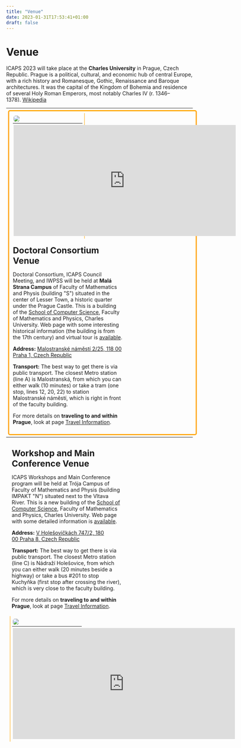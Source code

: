 ```yaml
---
title: "Venue"
date: 2023-01-31T17:53:41+01:00
draft: false
---
```


# Venue

ICAPS 2023 will take place at the **Charles University** in Prague, Czech Republic. Prague is a political, cultural, and economic hub of central Europe, with a rich history and Romanesque, Gothic, Renaissance and Baroque architectures. It was the capital of the Kingdom of Bohemia and residence of several Holy Roman Emperors, most notably Charles IV (r. 1346–1378). [Wikipedia](https://en.wikipedia.org/wiki/Prague)

<hr style="margin-top: 1%; margin-bottom: 1%;" />

<div style="width: 98%; margin-left: 1%; padding: 1%; border: orange solid; border-radius: 5px;">

 <div style="display: inline-block; width: 38%; padding: 1%; vertical-align: middle; border-right: 1px solid orange;">
 
  <div style="padding: 1%; margin-bottom: 1%;"><img style="border-radius: 5px;" src="/img/venue/dc-venue.png" /></div>
  
  <hr style="margin-top: 1%; margin-bottom: 1%;" />
 	
 <div style="padding: 1%; margin-top: 1%; border-radius: 5px;"><iframe src="https://www.google.com/maps/embed?pb=!1m14!1m8!1m3!1d1279.9557393657963!2d14.4028023!3d50.0879442!3m2!1i1024!2i768!4f13.1!3m3!1m2!1s0x470b94e220bd1abf%3A0xdbc36558fd05ccd7!2sUniverzita%20Karlova%2C%20Matematicko-fyzik%C3%A1ln%C3%AD%20fakulta%2C%20Informatick%C3%A1%20sekce!5e0!3m2!1sit!2sit!4v1680163186712!5m2!1sit!2sit" width="600" height="300" style="border:0;" allowfullscreen="" loading="lazy" referrerpolicy="no-referrer-when-downgrade"></iframe></div>
 </div>

 <div style="display: inline-block; width: 60%; padding: 1%; vertical-align: middle;">
   
   <p><span style="font-size: 23px; font-weight: bold;">Doctoral Consortium Venue</span></p> 
   
   <p>Doctoral Consortium, ICAPS Council Meeting, and IWPSS will be held at <strong>Malá Strana Campus</strong> of Faculty of Mathematics and Physis (building "S") situated in the center of Lesser Town, a historic quarter under the Prague Castle. This is a building of the <a href="https://cs.mff.cuni.cz/en/about-school" target="_blank">School of Computer Science</a>, Faculty of Mathematics and Physics, Charles University. Web page with some interesting historical information (the building is from the 17th century) and virtual tour is <a href="https://www.mff.cuni.cz/en/internal-affairs/buildings-and-campuses/mala-strana" target="_blank">available</a>.</p>

 <p><strong>Address:</strong> <a href="https://www.google.com/maps/place/Univerzita+Karlova,+Matematicko-fyzik%C3%A1ln%C3%AD+fakulta,+Informatick%C3%A1+sekce/@50.0879442,14.4028023,18.27z/data=!4m6!3m5!1s0x470b94e220bd1abf:0xdbc36558fd05ccd7!8m2!3d50.088344!4d14.403655!16s%2Fg%2F1hm2nk48r" target="_blank">Malostranské náměstí 2/25, 118 00 Praha 1, Czech Republic</a></p>
 
  <p><strong>Transport:</strong> The best way to get there is via public transport. The closest Metro station (line A) is Malostranská, from which you can either walk (10 minutes) or take a tram (one stop, lines 12, 20, 22) to station Malostranské náměstí, which is right in front of the faculty building.</p>
  
  <p>For more details on <strong>traveling to and within Prague</strong>, look at page <a href="https://icaps23.icaps-conference.org/attending/travel/">Travel Information</a>. </p>

 </div>
 
 

</div>

<hr style="margin-top: 1%; margin-bottom: 1%;" />




<div style="width: 98%; margin-left: 1%; padding: 1%;">

 <div style="display: inline-block; width: 60%; padding: 1%; vertical-align: middle;">
   
   <p><span style="font-size: 23px; font-weight: bold;">Workshop and Main Conference Venue</span></p> 
   
   <p>ICAPS Workshops and Main Conference program will be held at Trója Campus of Faculty of Mathematics and Physis (building IMPAKT "N") situated next to the Vltava River. This is a new building of the <a href="https://cs.mff.cuni.cz/en/about-school" target="_blank">School of Computer Science</a>, Faculty of Mathematics and Physics, Charles University. Web page with some detailed information is <a href="https://www.mff.cuni.cz/en/internal-affairs/buildings-and-campuses/troja#n" target="_blank">available</a>.</p>

 <p><strong>Address:</strong> <a href="https://www.google.com/maps/place/Pavilon+IMPAKT+(MFF+UK)/@50.1159902,14.4476954,17z/data=!4m15!1m8!3m7!1s0x470beb496fea9ea5:0xec13d6d7fcf033fa!2zViBIb2xlxaFvdmnEjWvDoWNoIDc0Ny8yLCAxODAgMDAgUHJhaGEgOC1MaWJlxYg!3b1!8m2!3d50.1159902!4d14.4502703!16s%2Fg%2F11cslxx8x6!3m5!1s0x470beb844e8653eb:0xb93dc2639df67788!8m2!3d50.1162662!4d14.4498247!16s%2Fg%2F11s5fsd9rw" target="_blank">V Holešovičkách 747/2, 180 00 Praha 8, Czech Republic</a></p>
 
  <p><strong>Transport:</strong> The best way to get there is via public transport. The closest Metro station (line C) is Nádraží Holešovice, from which you can either walk (20 minutes beside a highway) or take a bus #201 to stop Kuchyňka (first stop after crossing the river), which is very close to the faculty building.</p>
  
  <p>For more details on <strong>traveling to and within Prague</strong>, look at page <a href="https://icaps23.icaps-conference.org/attending/travel/">Travel Information</a>. </p>

 </div>
 
 <div style="display: inline-block; width: 38%; padding: 1%; vertical-align: middle; border-left: 1px solid orange;">
 
  <div style="padding: 1%; margin-bottom: 1%;"><img style="border-radius: 5px;" src="/img/venue/main-venue.png" /></div>
  
  <hr style="margin-top: 1%; margin-bottom: 1%;" />
  
   <div style="padding: 1%; margin-top: 1%; border-radius: 5px;"><iframe src="https://www.google.com/maps/embed?pb=!1m14!1m8!1m3!1d2558.413165042903!2d14.4476954!3d50.1159902!3m2!1i1024!2i768!4f13.1!3m3!1m2!1s0x470beb844e8653eb%3A0xb93dc2639df67788!2sIMPAKT%20Building%20(Charles%20University%2C%20Faculty%20of%20Mathematics%20and%20Physics)!5e0!3m2!1sit!2sit!4v1680163759462!5m2!1sit!2sit" width="600" height="300" style="border:0;" allowfullscreen="" loading="lazy" referrerpolicy="no-referrer-when-downgrade"></iframe></div>
  
 </div>
 
</div>
















